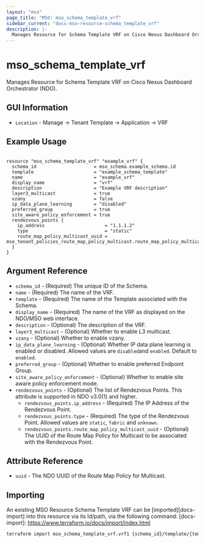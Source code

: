 ```yaml
---
layout: "mso"
page_title: "MSO: mso_schema_template_vrf"
sidebar_current: "docs-mso-resource-schema_template_vrf"
description: |-
  Manages Resource for Schema Template VRF on Cisco Nexus Dashboard Orchestrator (NDO).
---
```


# mso_schema_template_vrf #

Manages Resource for Schema Template VRF on Cisco Nexus Dashboard Orchestrator (NDO).

## GUI Information ##

* `Location` - Manage -> Tenant Template -> Application -> VRF

## Example Usage ##

```hcl

resource "mso_schema_template_vrf" "example_vrf" {
  schema_id                     = mso_schema.example_schema.id
  template                      = "example_schema_template"
  name                          = "example_vrf"
  display_name                  = "vrf"
  description                   = "Example VRF description"
  layer3_multicast              = true
  vzany                         = false
  ip_data_plane_learning        = "disabled"
  preferred_group               = true
  site_aware_policy_enforcement = true
  rendezvous_points {
    ip_address                      = "1.1.1.2"
    type                            = "static"
    route_map_policy_multicast_uuid = mso_tenant_policies_route_map_policy_multicast.route_map_policy_multicast.uuid
  }
}

```

## Argument Reference ##

* `schema_id` - (Required) The unique ID of the Schema.
* `name` - (Required) The name of the VRF.
* `template` - (Required) The name of the Template associated with the Schema.
* `display_name` - (Required) The name of the VRF as displayed on the NDO/MSO web interface.
* `description` - (Optional) The description of the VRF.
* `layer3_multicast` - (Optional) Whether to enable L3 multicast.
* `vzany` - (Optional) Whether to enable vzany.
* `ip_data_plane_learning` - (Optional) Whether IP data plane learning is enabled or disabled. Allowed values are `disabled`and `enabled`. Default to `enabled`.
* `preferred_group` - (Optional) Whether to enable preferred Endpoint Group.
* `site_aware_policy_enforcement` - (Optional) Whether to enable site aware policy enforcement mode.
* `rendezvous_points` - (Optional) The list of Rendezvous Points. This attribute is supported in NDO v3.0(1) and higher.
  * `rendezvous_points.ip_address` - (Required) The IP Address of the Rendezvous Point.
  * `rendezvous_points.type` - (Required) The type of the Rendezvous Point. Allowed values are `static`, `fabric` and `unknown`.
  * `rendezvous_points.route_map_policy_multicast_uuid` - (Optional) The UUID of the Route Map Policy for Multicast to be associated with the Rendezvous Point.

## Attribute Reference ##

* `uuid` - The NDO UUID of the Route Map Policy for Multicast.

## Importing ##

An existing MSO Resource Schema Template VRF can be [imported][docs-import] into this resource via its Id/path, via the following command: [docs-import]: <https://www.terraform.io/docs/import/index.html>

```bash
terraform import mso_schema_template_vrf.vrf1 {schema_id}/template/{template}/vrf/{name}
```


